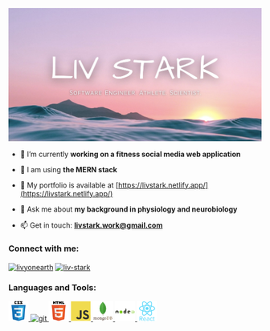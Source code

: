 ![img](https://github.com/lst4rk/lst4rk/blob/af21e00c81d9023ae2d798744fe9883ec131d9ed/scc.jpg)
<!-- <h1 align="center">Hi, I'm Liv</h1> -->
<!-- <h3 align="center">A passionate software engineer @ 100Devs</h3>
 -->
- 🔭 I’m currently **working on a fitness social media web application**

- 🌱 I am using **the MERN stack**

- 📝 My portfolio is available at [https://livstark.netlify.app/](https://livstark.netlify.app/)

- 💬 Ask me about **my background in physiology and neurobiology**

- 📫 Get in touch: **livstark.work@gmail.com**

<h3 align="left">Connect with me:</h3>
<p align="left">
<a href="https://twitter.com/livyonearth" target="blank"><img align="center" src="https://raw.githubusercontent.com/rahuldkjain/github-profile-readme-generator/master/src/images/icons/Social/twitter.svg" alt="livyonearth" height="30" width="40" /></a>
<a href="https://linkedin.com/in/liv-stark" target="blank"><img align="center" src="https://raw.githubusercontent.com/rahuldkjain/github-profile-readme-generator/master/src/images/icons/Social/linked-in-alt.svg" alt="liv-stark" height="30" width="40" /></a>
</p>

<h3 align="left">Languages and Tools:</h3>
<p align="left"> <a href="https://www.w3schools.com/css/" target="_blank" rel="noreferrer"> <img src="https://raw.githubusercontent.com/devicons/devicon/master/icons/css3/css3-original-wordmark.svg" alt="css3" width="40" height="40"/> </a> <a href="https://git-scm.com/" target="_blank" rel="noreferrer"> <img src="https://www.vectorlogo.zone/logos/git-scm/git-scm-icon.svg" alt="git" width="40" height="40"/> </a> <a href="https://www.w3.org/html/" target="_blank" rel="noreferrer"> <img src="https://raw.githubusercontent.com/devicons/devicon/master/icons/html5/html5-original-wordmark.svg" alt="html5" width="40" height="40"/> </a> <a href="https://developer.mozilla.org/en-US/docs/Web/JavaScript" target="_blank" rel="noreferrer"> <img src="https://raw.githubusercontent.com/devicons/devicon/master/icons/javascript/javascript-original.svg" alt="javascript" width="40" height="40"/> </a> <a href="https://www.mongodb.com/" target="_blank" rel="noreferrer"> <img src="https://raw.githubusercontent.com/devicons/devicon/master/icons/mongodb/mongodb-original-wordmark.svg" alt="mongodb" width="40" height="40"/> </a> <a href="https://nodejs.org" target="_blank" rel="noreferrer"> <img src="https://raw.githubusercontent.com/devicons/devicon/master/icons/nodejs/nodejs-original-wordmark.svg" alt="nodejs" width="40" height="40"/> </a> <a href="https://reactjs.org/" target="_blank" rel="noreferrer"> <img src="https://raw.githubusercontent.com/devicons/devicon/master/icons/react/react-original-wordmark.svg" alt="react" width="40" height="40"/> </a> </p>
